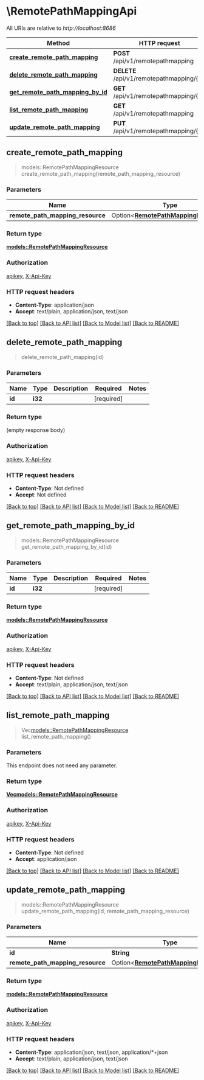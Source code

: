 # \RemotePathMappingApi

All URIs are relative to *http://localhost:8686*

Method | HTTP request | Description
------------- | ------------- | -------------
[**create_remote_path_mapping**](RemotePathMappingApi.md#create_remote_path_mapping) | **POST** /api/v1/remotepathmapping | 
[**delete_remote_path_mapping**](RemotePathMappingApi.md#delete_remote_path_mapping) | **DELETE** /api/v1/remotepathmapping/{id} | 
[**get_remote_path_mapping_by_id**](RemotePathMappingApi.md#get_remote_path_mapping_by_id) | **GET** /api/v1/remotepathmapping/{id} | 
[**list_remote_path_mapping**](RemotePathMappingApi.md#list_remote_path_mapping) | **GET** /api/v1/remotepathmapping | 
[**update_remote_path_mapping**](RemotePathMappingApi.md#update_remote_path_mapping) | **PUT** /api/v1/remotepathmapping/{id} | 



## create_remote_path_mapping

> models::RemotePathMappingResource create_remote_path_mapping(remote_path_mapping_resource)


### Parameters


Name | Type | Description  | Required | Notes
------------- | ------------- | ------------- | ------------- | -------------
**remote_path_mapping_resource** | Option<[**RemotePathMappingResource**](RemotePathMappingResource.md)> |  |  |

### Return type

[**models::RemotePathMappingResource**](RemotePathMappingResource.md)

### Authorization

[apikey](../README.md#apikey), [X-Api-Key](../README.md#X-Api-Key)

### HTTP request headers

- **Content-Type**: application/json
- **Accept**: text/plain, application/json, text/json

[[Back to top]](#) [[Back to API list]](../README.md#documentation-for-api-endpoints) [[Back to Model list]](../README.md#documentation-for-models) [[Back to README]](../README.md)


## delete_remote_path_mapping

> delete_remote_path_mapping(id)


### Parameters


Name | Type | Description  | Required | Notes
------------- | ------------- | ------------- | ------------- | -------------
**id** | **i32** |  | [required] |

### Return type

 (empty response body)

### Authorization

[apikey](../README.md#apikey), [X-Api-Key](../README.md#X-Api-Key)

### HTTP request headers

- **Content-Type**: Not defined
- **Accept**: Not defined

[[Back to top]](#) [[Back to API list]](../README.md#documentation-for-api-endpoints) [[Back to Model list]](../README.md#documentation-for-models) [[Back to README]](../README.md)


## get_remote_path_mapping_by_id

> models::RemotePathMappingResource get_remote_path_mapping_by_id(id)


### Parameters


Name | Type | Description  | Required | Notes
------------- | ------------- | ------------- | ------------- | -------------
**id** | **i32** |  | [required] |

### Return type

[**models::RemotePathMappingResource**](RemotePathMappingResource.md)

### Authorization

[apikey](../README.md#apikey), [X-Api-Key](../README.md#X-Api-Key)

### HTTP request headers

- **Content-Type**: Not defined
- **Accept**: text/plain, application/json, text/json

[[Back to top]](#) [[Back to API list]](../README.md#documentation-for-api-endpoints) [[Back to Model list]](../README.md#documentation-for-models) [[Back to README]](../README.md)


## list_remote_path_mapping

> Vec<models::RemotePathMappingResource> list_remote_path_mapping()


### Parameters

This endpoint does not need any parameter.

### Return type

[**Vec<models::RemotePathMappingResource>**](RemotePathMappingResource.md)

### Authorization

[apikey](../README.md#apikey), [X-Api-Key](../README.md#X-Api-Key)

### HTTP request headers

- **Content-Type**: Not defined
- **Accept**: application/json

[[Back to top]](#) [[Back to API list]](../README.md#documentation-for-api-endpoints) [[Back to Model list]](../README.md#documentation-for-models) [[Back to README]](../README.md)


## update_remote_path_mapping

> models::RemotePathMappingResource update_remote_path_mapping(id, remote_path_mapping_resource)


### Parameters


Name | Type | Description  | Required | Notes
------------- | ------------- | ------------- | ------------- | -------------
**id** | **String** |  | [required] |
**remote_path_mapping_resource** | Option<[**RemotePathMappingResource**](RemotePathMappingResource.md)> |  |  |

### Return type

[**models::RemotePathMappingResource**](RemotePathMappingResource.md)

### Authorization

[apikey](../README.md#apikey), [X-Api-Key](../README.md#X-Api-Key)

### HTTP request headers

- **Content-Type**: application/json, text/json, application/*+json
- **Accept**: text/plain, application/json, text/json

[[Back to top]](#) [[Back to API list]](../README.md#documentation-for-api-endpoints) [[Back to Model list]](../README.md#documentation-for-models) [[Back to README]](../README.md)

